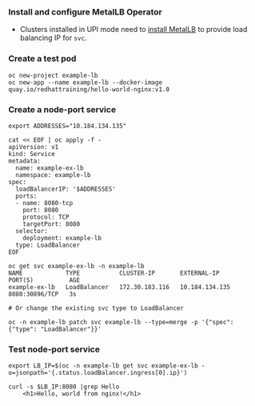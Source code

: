 ### Install and configure MetalLB Operator
* Clusters installed in UPI mode need to [install MetalLB](/operator/metallb/readme.md) to provide load balancing IP for `svc`.

### Create a test pod
~~~
oc new-project example-lb
oc new-app --name example-lb --docker-image quay.io/redhattraining/hello-world-nginx:v1.0
~~~

### Create a node-port service
~~~
export ADDRESSES="10.184.134.135"

cat << EOF | oc apply -f -
apiVersion: v1
kind: Service
metadata:
  name: example-ex-lb
  namespace: example-lb
spec:
  loadBalancerIP: '$ADDRESSES'
  ports:
  - name: 8080-tcp
    port: 8080
    protocol: TCP
    targetPort: 8080
  selector:
    deployment: example-lb
  type: LoadBalancer
EOF

oc get svc example-ex-lb -n example-lb
NAME            TYPE           CLUSTER-IP       EXTERNAL-IP      PORT(S)          AGE
example-ex-lb   LoadBalancer   172.30.183.116   10.184.134.135   8080:30896/TCP   3s

# Or change the existing svc type to LoadBalancer

oc -n example-lb patch svc example-lb --type=merge -p '{"spec": {"type": "LoadBalancer"}}'
~~~

### Test node-port service
~~~
export LB_IP=$(oc -n example-lb get svc example-ex-lb -o=jsonpath='{.status.loadBalancer.ingress[0].ip}')

curl -s $LB_IP:8080 |grep Hello
    <h1>Hello, world from nginx!</h1>
~~~
